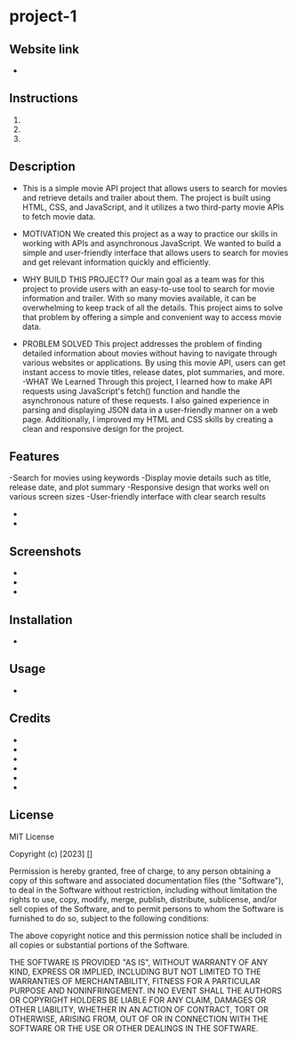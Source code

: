 # project-1

## Website link

- 

## Instructions
1. 
2. 
3. 

## Description
- This is a simple movie API project that allows users to search for movies and retrieve details and trailer about them. The project is built using HTML, CSS, and JavaScript, and it utilizes a two third-party movie APIs to fetch movie data.



- MOTIVATION
We created this project as a way to practice our skills in working with APIs and asynchronous JavaScript. We wanted to build a simple and user-friendly interface that allows users to search for movies and get relevant information quickly and efficiently.
- WHY BUILD THIS PROJECT?
Our main goal as a team was for this project to provide users with an easy-to-use tool to search for movie information and trailer. With so many movies available, it can be overwhelming to keep track of all the details. This project aims to solve that problem by offering a simple and convenient way to access movie data.
- PROBLEM SOLVED 
This project addresses the problem of finding detailed information about movies without having to navigate through various websites or applications. By using this movie API, users can get instant access to movie titles, release dates, plot summaries, and more.
-WHAT We Learned
Through this project, I learned how to make API requests using JavaScript's fetch() function and handle the asynchronous nature of these requests. I also gained experience in parsing and displaying JSON data in a user-friendly manner on a web page. Additionally, I improved my HTML and CSS skills by creating a clean and responsive design for the project.


## Features

-Search for movies using keywords
-Display movie details such as title, release date, and plot summary
-Responsive design that works well on various screen sizes
-User-friendly interface with clear search results

- 
- 

## Screenshots

- 
- 
- 

## Installation

- 

## Usage

- 

## Credits

- 
- 
- 
- 
- 
- 

## License 

MIT License

Copyright (c) [2023] []

Permission is hereby granted, free of charge, to any person obtaining a copy
of this software and associated documentation files (the "Software"), to deal
in the Software without restriction, including without limitation the rights
to use, copy, modify, merge, publish, distribute, sublicense, and/or sell
copies of the Software, and to permit persons to whom the Software is
furnished to do so, subject to the following conditions:

The above copyright notice and this permission notice shall be included in all
copies or substantial portions of the Software.

THE SOFTWARE IS PROVIDED "AS IS", WITHOUT WARRANTY OF ANY KIND, EXPRESS OR
IMPLIED, INCLUDING BUT NOT LIMITED TO THE WARRANTIES OF MERCHANTABILITY,
FITNESS FOR A PARTICULAR PURPOSE AND NONINFRINGEMENT. IN NO EVENT SHALL THE
AUTHORS OR COPYRIGHT HOLDERS BE LIABLE FOR ANY CLAIM, DAMAGES OR OTHER
LIABILITY, WHETHER IN AN ACTION OF CONTRACT, TORT OR OTHERWISE, ARISING FROM,
OUT OF OR IN CONNECTION WITH THE SOFTWARE OR THE USE OR OTHER DEALINGS IN THE
SOFTWARE.